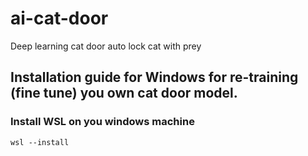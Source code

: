 # ai-cat-door
Deep learning cat door auto lock cat with prey

## Installation guide for Windows for re-training (fine tune) you own cat door model.
### Install WSL on you windows machine

```
wsl --install
```

